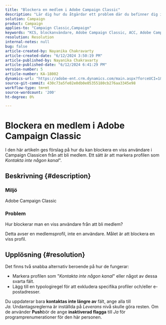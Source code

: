 ```yaml
---
title: "Blockera en medlem i Adobe Campaign Classic"
description: "Lär dig hur du åtgärdar ett problem där du befinner dig i en situation där du måste blockera en viss användare för att bli medlem."
solution: Campaign
product: Campaign
applies-to: "Campaign Classic,Campaign"
keywords: "KCS, blockanvändare, Adobe Campaign Classic, ACC, Adobe Campaign, How To"
resolution: Resolution
internal-notes: null
bug: false
article-created-by: Nayanika Chakravarty
article-created-date: "6/12/2024 3:50:19 PM"
article-published-by: Nayanika Chakravarty
article-published-date: "6/12/2024 6:41:29 PM"
version-number: 5
article-number: KA-18002
dynamics-url: "https://adobe-ent.crm.dynamics.com/main.aspx?forceUCI=1&pagetype=entityrecord&etn=knowledgearticle&id=0a19c172-d328-ef11-840b-0022480a40c2"
source-git-commit: 430c73a5fe02e0db0e05355180cb276aa3345e98
workflow-type: tm+mt
source-wordcount: '200'
ht-degree: 0%

---
```


# Blockera en medlem i Adobe Campaign Classic


I den här artikeln ges förslag på hur du kan blockera en viss användare i Campaign Classicen från att bli medlem. Ett sätt är att markera profilen som *Kontakta inte någon kanal*&quot;.

## Beskrivning {#description}


### <b>Miljö</b>

Adobe Campaign Classic

### <b>Problem</b>

Hur blockerar man en viss användare från att bli medlem?

Detta avser en medlemsprofil, inte en användare. Målet är att blockera en viss profil.




## Upplösning {#resolution}


Det finns två snabba alternativ beroende på hur de fungerar:

- Markera profilen som &quot;*Kontakta inte någon kanal*&quot; eller något av dessa svarta fält.
- Lägg till en typologiregel för att exkludera specifika profiler och/eller e-postadresser.


Du uppdaterar bara <b>kontaktas inte längre av</b> fält, ange alla till *Ja.* Undantagsreglerna är inställda på *Leverans* nivå skulle göra resten. Om de använder <b>Push</b>bör de ange <b>inaktiverad flagga</b> till *Ja* för programprenumerationer för den här personen.
